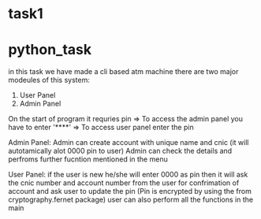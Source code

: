 # task1
# python_task
in this task we have made a cli based atm machine there are two major modeules of this system:
1. User Panel
2. Admin Panel

On the start of program it requries pin 
=> To access the admin panel you have to enter '****'
=> To access user panel enter the pin 

Admin Panel:
Admin can create account with unique name and cnic (it will autotamically alot 0000 pin to user)
Admin can check the details and perfroms further fucntion mentioned in the menu

User Panel:
 if the user is new he/she will enter 0000 as pin then it will ask the cnic number and account number from the user for confrimation of account and ask user to update the pin
 (Pin is encrypted by using the from cryptography.fernet package)
 user can also perform all the functions in the main
